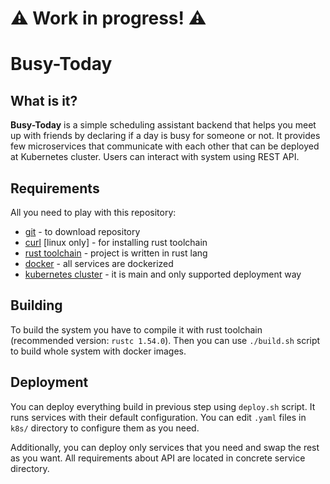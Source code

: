 # :warning: Work in progress! :warning:
# Busy-Today

## What is it?

**Busy-Today** is a simple scheduling assistant backend that helps you
meet up with friends by declaring if a day is busy for someone or not. 
It provides few microservices that communicate with each other that can be
deployed at Kubernetes cluster. Users can interact with system using REST API.

## Requirements

All you need to play with this repository:

- [git](https://git-scm.com/book/en/v2/Getting-Started-Installing-Git) - to download repository
- [curl](https://curl.se/download.html) [linux only] - for installing rust toolchain
- [rust toolchain](https://rustup.rs/) - project is written in rust lang
- [docker](https://docs.docker.com/engine/install/) - all services are dockerized
- [kubernetes cluster](https://kubernetes.io/docs/tasks/tools/) - it is main and only supported deployment way

## Building

To build the system you have to compile it with rust toolchain 
(recommended version: `rustc 1.54.0`). Then you can use `./build.sh`
script to build whole system with docker images.

## Deployment

You can deploy everything build in previous step using `deploy.sh` script.
It runs services with their default configuration. 
You can edit `.yaml` files in `k8s/` directory to configure them as you need. 

Additionally, you can deploy only services that you need and swap
the rest as you want. All requirements about API are located in concrete
service directory.